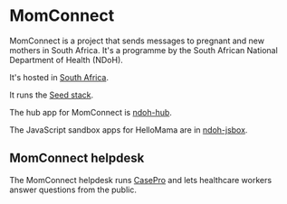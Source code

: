 # MomConnect

MomConnect is a project that sends messages to pregnant and new
mothers in South Africa. It's a programme by the South African
National Department of Health (NDoH).

It's hosted in [South Africa](../infrastructure/south-africa.html).

It runs the [Seed stack](../tech/seed-stack.html).

The hub app for MomConnect is
[ndoh-hub](https://github.com/praekeltfoundation/ndoh-hub).

The JavaScript sandbox apps for HelloMama are in
[ndoh-jsbox](https://github.com/praekeltfoundation/ndoh-jsbox).

## MomConnect helpdesk

The MomConnect helpdesk runs [CasePro](../tech/casepro.html) and lets
healthcare workers answer questions from the public.
